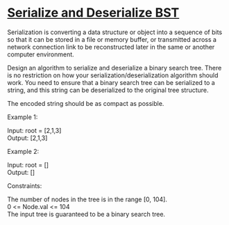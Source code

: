 # [Serialize and Deserialize BST](https://leetcode.com/problems/serialize-and-deserialize-bst/)

Serialization is converting a data structure or object into a sequence of bits so that it can be stored in a file or memory buffer, or transmitted across a network connection link to be reconstructed later in the same or another computer environment.  

Design an algorithm to serialize and deserialize a binary search tree. There is no restriction on how your serialization/deserialization algorithm should work. You need to ensure that a binary search tree can be serialized to a string, and this string can be deserialized to the original tree structure.  

The encoded string should be as compact as possible.  

Example 1:  

Input: root = [2,1,3]  
Output: [2,1,3]  

Example 2:  

Input: root = []  
Output: []  

Constraints:  

The number of nodes in the tree is in the range [0, 104].  
0 <= Node.val <= 104   
The input tree is guaranteed to be a binary search tree.   